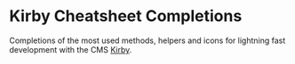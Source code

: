 # Kirby Cheatsheet Completions

Completions of the most used methods, helpers and icons for lightning fast development with the CMS [Kirby](https://getkirby.com/).